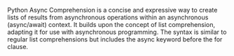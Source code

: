 Python Async Comprehension is a concise and expressive way to create lists of results from asynchronous operations within an asynchronous (async/await) context. It builds upon the concept of list comprehension, adapting it for use with asynchronous programming. The syntax is similar to regular list comprehensions but includes the async keyword before the for clause.